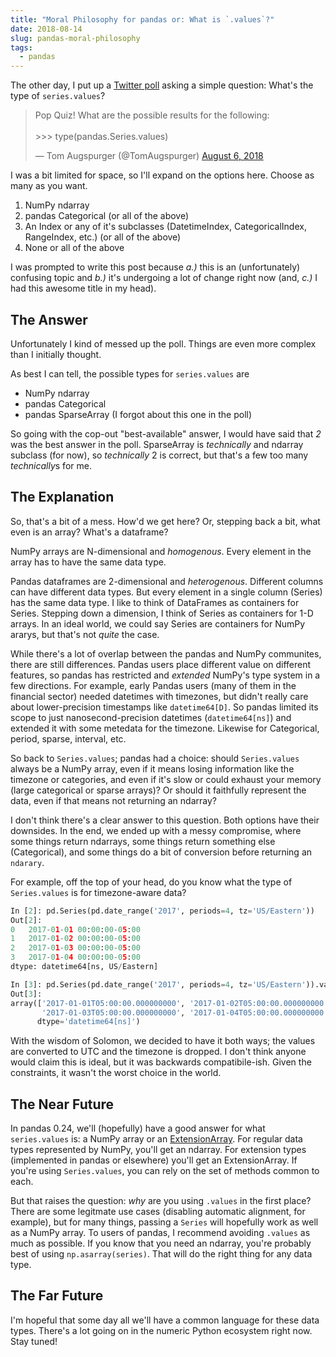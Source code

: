 ```yaml
---
title: "Moral Philosophy for pandas or: What is `.values`?"
date: 2018-08-14
slug: pandas-moral-philosophy
tags:
  - pandas
---
```


The other day, I put up a [Twitter poll](https://twitter.com/TomAugspurger/status/1026578613389455360) asking a simple question: What's the type of `series.values`?

<blockquote class="twitter-tweet" data-lang="en"><p lang="en" dir="ltr">Pop Quiz! What are the possible results for the following:<br><br>&gt;&gt;&gt; type(pandas.Series.values)</p>&mdash; Tom Augspurger (@TomAugspurger) <a href="https://twitter.com/TomAugspurger/status/1026578613389455360?ref_src=twsrc%5Etfw">August 6, 2018</a></blockquote> <script async src="https://platform.twitter.com/widgets.js" charset="utf-8"></script> 

I was a bit limited for space, so I'll expand on the options here. Choose as many as you want.

1. NumPy ndarray
2. pandas Categorical (or all of the above)
3. An Index or any of it's subclasses (DatetimeIndex, CategoricalIndex, RangeIndex, etc.) (or all of the above)
4. None or all of the above

I was prompted to write this post because *a.)* this is an (unfortunately) confusing topic and *b.)* it's undergoing a lot of change right now (and, *c.)* I had this awesome title in my head).

## The Answer

Unfortunately I kind of messed up the poll. Things are even more complex than I initially thought.

As best I can tell, the possible types for ``series.values`` are

- NumPy ndarray
- pandas Categorical
- pandas SparseArray (I forgot about this one in the poll)

So going with the cop-out "best-available" answer, I would have said that *2* was the best answer in the poll.
SparseArray is *technically* and ndarray subclass (for now), so *technically* 2 is correct, but that's a few too many *technically*s for me.

## The Explanation

So, that's a bit of a mess. How'd we get here? Or, stepping back a bit, what even is an array? What's a dataframe?

NumPy arrays are N-dimensional and *homogenous*. Every element in the array has to have the same data type.

Pandas dataframes are 2-dimensional and *heterogenous*. Different columns can have different data types. But every element in a single column (Series) has the same data type.
I like to think of DataFrames as containers for Series.
Stepping down a dimension, I think of Series as containers for 1-D arrays.
In an ideal world, we could say Series are containers for NumPy ararys, but that's not *quite* the case.

While there's a lot of overlap between the pandas and NumPy communites, there are still differences.
Pandas users place different value on different features, so pandas has restricted and *extended* NumPy's type system in a few directions.
For example, early Pandas users (many of them in the financial sector) needed datetimes with timezones, but didn't really care about lower-precision timestamps like `datetime64[D]`.
So pandas limited its scope to just nanosecond-precision datetimes (`datetime64[ns]`) and extended it with some metedata for the timezone.
Likewise for Categorical, period, sparse, interval, etc.

So back to `Series.values`; pandas had a choice: should `Series.values` always be a NumPy array, even if it means losing information like the timezone or categories, and even if it's slow or could exhaust your memory (large categorical or sparse arrays)?
Or should it faithfully represent the data, even if that means not returning an ndarray?

I don't think there's a clear answer to this question. Both options have their downsides.
In the end, we ended up with a messy compromise, where some things return ndarrays, some things return something else (Categorical), and some things do a bit of conversion before returning an `ndarary`.

For example, off the top of your head, do you know what the type of `Series.values` is for timezone-aware data?

```python
In [2]: pd.Series(pd.date_range('2017', periods=4, tz='US/Eastern'))
Out[2]:
0   2017-01-01 00:00:00-05:00
1   2017-01-02 00:00:00-05:00
2   2017-01-03 00:00:00-05:00
3   2017-01-04 00:00:00-05:00
dtype: datetime64[ns, US/Eastern]

In [3]: pd.Series(pd.date_range('2017', periods=4, tz='US/Eastern')).values
Out[3]:
array(['2017-01-01T05:00:00.000000000', '2017-01-02T05:00:00.000000000',
       '2017-01-03T05:00:00.000000000', '2017-01-04T05:00:00.000000000'],
      dtype='datetime64[ns]')
```

With the wisdom of Solomon, we decided to have it both ways; the values are converted to UTC and the timezone is dropped.
I don't think anyone would claim this is ideal, but it was backwards compatibile-ish.
Given the constraints, it wasn't the worst choice in the world.

## The Near Future

In pandas 0.24, we'll (hopefully) have a good answer for what `series.values` is: a NumPy array or an [ExtensionArray](http://pandas-docs.github.io/pandas-docs-travis/extending.html#extension-types).
For regular data types represented by NumPy, you'll get an ndarray.
For extension types (implemented in pandas or elsewhere) you'll get an ExtensionArray.
If you're using `Series.values`, you can rely on the set of methods common to each.

But that raises the question: *why* are you using `.values` in the first place?
There are some legitmate use cases (disabling automatic alignment, for example),
but for many things, passing a `Series` will hopefully work as well as a NumPy array.
To users of pandas, I recommend avoiding `.values` as much as possible.
If you know that you need an ndarray, you're probably best of using `np.asarray(series)`.
That will do the right thing for any data type.

## The Far Future

I'm hopeful that some day all we'll have a common language for these data types.
There's a lot going on in the numeric Python ecosystem right now. Stay tuned!

